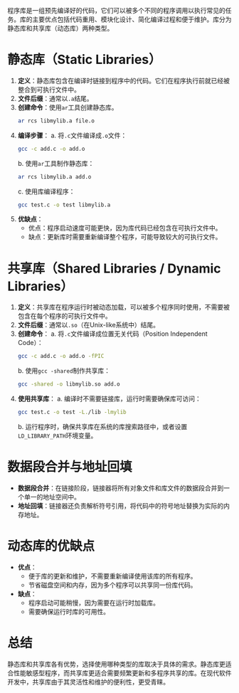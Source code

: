 ﻿程序库是一组预先编译好的代码，它们可以被多个不同的程序调用以执行常见的任务。库的主要优点包括代码重用、模块化设计、简化编译过程和便于维护。库分为静态库和共享库（动态库）两种类型。

# 静态库（Static Libraries）

1. **定义**：静态库包含在编译时链接到程序中的代码。它们在程序执行前就已经被整合到可执行文件中。
2. **文件后缀**：通常以`.a`结尾。
3. **创建命令**：使用`ar`工具创建静态库。
   ```sh
   ar rcs libmylib.a file.o
   ```
4. **编译步骤**：
   a. 将`.c`文件编译成`.o`文件：
     ```sh
     gcc -c add.c -o add.o
     ```
   b. 使用`ar`工具制作静态库：
     ```sh
     ar rcs libmylib.a add.o
     ```
   c. 使用库编译程序：
     ```sh
     gcc test.c -o test libmylib.a
     ```
5. **优缺点**：
   - 优点：程序启动速度可能更快，因为库代码已经包含在可执行文件中。
   - 缺点：更新库时需要重新编译整个程序，可能导致较大的可执行文件。

# 共享库（Shared Libraries / Dynamic Libraries）

1. **定义**：共享库在程序运行时被动态加载，可以被多个程序同时使用，不需要被包含在每个程序的可执行文件中。
2. **文件后缀**：通常以`.so`（在Unix-like系统中）结尾。
3. **创建命令**：
   a. 将`.c`文件编译成位置无关代码（Position Independent Code）：
     ```sh
     gcc -c add.c -o add.o -fPIC
     ```
   b. 使用`gcc -shared`制作共享库：
     ```sh
     gcc -shared -o libmylib.so add.o
     ```
4. **使用共享库**：
   a. 编译时不需要链接库，运行时需要确保库可访问：
     ```sh
     gcc test.c -o test -L./lib -lmylib
     ```
   b. 运行程序时，确保共享库在系统的库搜索路径中，或者设置`LD_LIBRARY_PATH`环境变量。

# 数据段合并与地址回填

- **数据段合并**：在链接阶段，链接器将所有对象文件和库文件的数据段合并到一个单一的地址空间中。
- **地址回填**：链接器还负责解析符号引用，将代码中的符号地址替换为实际的内存地址。

# 动态库的优缺点

- **优点**：
  - 便于库的更新和维护，不需要重新编译使用该库的所有程序。
  - 节省磁盘空间和内存，因为多个程序可以共享同一份库代码。
- **缺点**：
  - 程序启动可能稍慢，因为需要在运行时加载库。
  - 需要确保运行时库的可用性。

# 总结

静态库和共享库各有优势，选择使用哪种类型的库取决于具体的需求。静态库更适合性能敏感型程序，而共享库更适合需要频繁更新和多程序共享的库。在现代软件开发中，共享库由于其灵活性和维护的便利性，更受青睐。
